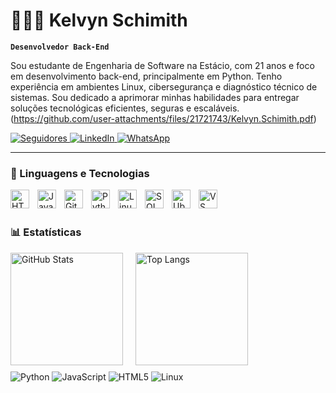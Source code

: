 # 👨🏻‍💻 Kelvyn Schimith

**`Desenvolvedor Back-End`**

Sou estudante de Engenharia de Software na Estácio, com 21 anos e foco em desenvolvimento back-end, principalmente em Python. Tenho experiência em ambientes Linux, cibersegurança e diagnóstico técnico de sistemas. Sou dedicado a aprimorar minhas habilidades para entregar soluções tecnológicas eficientes, seguras e escaláveis. (https://github.com/user-attachments/files/21721743/Kelvyn.Schimith.pdf)

<p>
   <p>
  <a href="https://github.com/kelvyn08?tab=followers" target="_blank">
    <img 
      alt="Seguidores" 
      title="Me siga no GitHub" 
      src="https://custom-icon-badges.demolab.com/github/followers/kelvyn08?color=236ad3&labelColor=1155ba&style=for-the-badge&logo=github&label=Seguidores&logoColor=white"
    />
  </a>
  <a href="https://www.linkedin.com/in/kelvyn-schimith" target="_blank">
    <img 
      alt="LinkedIn" 
      title="Meu LinkedIn" 
      src="https://img.shields.io/badge/LinkedIn-1155ba?style=for-the-badge&logo=linkedin&logoColor=white"
    />
  </a>
  <a href="https://wa.me/5527981378497" target="_blank">
    <img 
      alt="WhatsApp" 
      title="Meu WhatsApp" 
      src="https://custom-icon-badges.demolab.com/badge/WhatsApp-25D366?style=for-the-badge&logo=whatsapp&logoColor=white"
    />
  </a>
</p>



---

### 🤖 Linguagens e Tecnologias

<img 
    align="left" 
    alt="HTML"
    title="HTML" 
    width="30px" 
    style="padding-right: 10px;" 
    src="https://cdn.jsdelivr.net/gh/devicons/devicon@latest/icons/html5/html5-original.svg"  
/>
<img 
    align="left" 
    alt="JavaScript" 
    title="JavaScript"
    width="30px" 
    style="padding-right: 10px;" 
    src="https://cdn.jsdelivr.net/gh/devicons/devicon@latest/icons/javascript/javascript-original.svg" 
/>

<img 
    align="left" 
    alt="Git" 
    title="Git"
    width="30px" 
    style="padding-right: 10px;" 
    src="https://cdn.jsdelivr.net/gh/devicons/devicon@latest/icons/git/git-original.svg" 
/>
<img 
    align="left" 
    alt="Python" 
    title="Python"
    width="30px" 
    style="padding-right: 10px;" 
    src="https://cdn.jsdelivr.net/gh/devicons/devicon@latest/icons/python/python-original.svg" 
/>
<img 
    align="left" 
    alt="Linux" 
    title="Linux"
    width="30px" 
    style="padding-right: 10px;" 
    src="https://cdn.jsdelivr.net/gh/devicons/devicon@latest/icons/linux/linux-original.svg" 
/>
<img 
    align="left" 
    alt="SQL" 
    title="SQL"
    width="30px" 
    style="padding-right: 10px;" 
    src="https://cdn.jsdelivr.net/gh/devicons/devicon@latest/icons/mysql/mysql-original.svg" 
/>
<img 
    align="left" 
    alt="Ubuntu" 
    title="Ubuntu" 
    width="30px" 
    style="padding-right: 10px;" 
    src="https://cdn.jsdelivr.net/gh/devicons/devicon@latest/icons/ubuntu/ubuntu-original.svg" 
/>
<img 
    align="left" 
    alt="VS Code" 
    title="VS Code" 
    width="30px" 
    style="padding-right: 10px;" 
    src="https://cdn.jsdelivr.net/gh/devicons/devicon@latest/icons/vscode/vscode-original.svg" 
/>


<br/>
<br/>

### 📊 Estatísticas

<div align="left">
  <div style="display: flex; gap: 20px;">
    <img 
      alt="GitHub Stats" 
      height="180" 
      src="https://github-readme-stats.vercel.app/api?username=kelvyn08&show_icons=true&theme=tokyonight&include_all_commits=true&locale=pt-br" 
    />  
    <img 
      alt="Top Langs" 
      height="180" 
      src="https://github-readme-stats.vercel.app/api/top-langs/?username=kelvyn08&layout=compact&theme=tokyonight&locale=pt-br" 
    />
  </div>
  <div style="margin-top: 10px; text-align: left;">
    <img alt="Python" src="https://img.shields.io/badge/-Python-3776AB?style=for-the-badge&logo=python&logoColor=white" />
    <img alt="JavaScript" src="https://img.shields.io/badge/-JavaScript-F7DF1E?style=for-the-badge&logo=javascript&logoColor=black" />
    <img alt="HTML5" src="https://img.shields.io/badge/-HTML5-E34F26?style=for-the-badge&logo=html5&logoColor=white" />
    <img alt="Linux" src="https://img.shields.io/badge/-Linux-FCC624?style=for-the-badge&logo=linux&logoColor=black" />
  </div>
</div>
